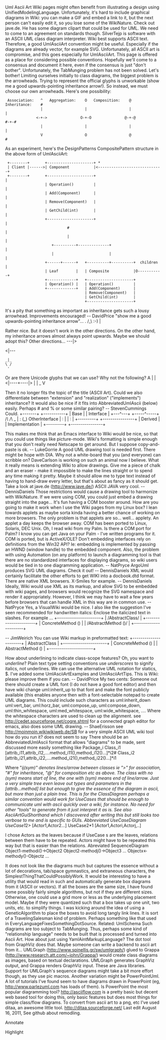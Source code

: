 
Uml Ascii Art
Wiki pages might often benefit from illustrating a design using UnifiedModelingLanguage. Unfortunately, it's hard to include graphical diagrams in Wiki: you can make a GIF and embed a link to it, but the next person can't easily edit it, so you lose some of the WikiNature.
Check out jave.de. He has some diagram clipart that could be used for UML. We need to come to an agreement on standards though.
SilverTejp is software with an ASCII UML class diagram interpreter.
Wiki best supports ASCII text. Therefore, a good UmlAsciiArt convention might be useful. Especially if the diagrams are already vector, for example SVG.
Unfortunately, all ASCII art is compromise, and this goes especially for UmlAsciiArt. This page is offered as a place for considering possible conventions. Hopefully we'll come to a consensus and document it here, even if the consensus is just "don't bother".
Unfortunately, the TabMunging problem has not been solved.
Let's bother!
Limiting ourselves initially to class diagrams, the biggest problem is the arrowheads. Trying to represent the official glyphs is unworkable (show me a good upwards-pointing inheritance arrow!). So instead, we must choose our own arrowheads. Here's one possibility:

```UML
 Association:   ^   Aggregation:    O   Composition:    @   Inheritance:    #
                |                   |                   |                   |
              <-+->               O-+-O               @-+-@               #-+-#
                |                   |                   |                   |
                V                   O                   @                   #
```

As an experiment, here's the DesignPatterns CompositePattern structure in the above form of UmlAsciiArt:
```UML
 +--------+       +---------------------+ *
 | Client |------>| Component           |<-----------------------------+
 +--------+       +---------------------+                              |
                  | Operation()         |                              |
                  | Add(Component)      |                              |
                  | Remove(Component)   |                              |
                  | GetChild(int)       |                              |
                  +---------------------+                              |
                            #                                          |
                            |                                          |
                     +----------+--------------+                       |
                     |                         |                       |
                  +------+------+   +----------+----------+  children  |
                  | Leaf        |   | Composite           |O-----------+
                  +-------------+   +---------------------+
                  | Operation() |   | Operation()         |
                  +-------------+   | Add(Component)      |
                                    | Remove(Component)   |
                                    | GetChild(int)       |
                                    +---------------------+
```

It's a pity that something as important as inheritance gets such a lousy arrowhead. Improvements encouraged! -- DavidPrice
"show me a good upwards-pointing inheritance arrow"...
    .
   /_\   :-)
    |

Rather nice. But it doesn't work in the other directions. On the other hand, my inheritance arrows almost always point upwards. Maybe we should adopt this?
Other directions...
  ---|>

  <|---

    _|_
    \ /
     '

Or are there Unicode glyphs that we can use?
Why not the following?
       A
       |
       |
 <|----+----|>
       |
       |
       _
       V

Then it no longer fits the topic of the title (ASCII Art).
Could we also differentiate between "extension" and "realization" ("implements") inheritance? It would also be nice if it fits into AbbreviatedUmlAscii (below) easily. Perhaps # and % or some similar pairing?
-- StevenCummings
Could.
  +-------+         +-----------+
  | Base  |         | Interface |
  +---^---+         +-----^-----+
     /_\                 /_\     _
      |                   :     (_) OtherInterface
      |                   :      |
      |                   :      |
 +---------+      +----------------+
 | Derived |      | Implementation |
 +---------+      +----------------+

This makes me think that an Emacs interface to Wiki would be nice, so that you could use things like picture-mode. Wiki's formatting is simple enough that you don't really need Netscape to get around. But I suppose copy-and-paste is ok. -- LukeGorrie
A good UML drawing tool is needed first. There might be hope with DIA.
Why not a white-board that you (and everyone) can scribble on?
DaveCarlson is working on such an animal now I believe.
What it really means is extending Wiki to allow drawings. Give me a piece of chalk and an eraser - make it impossible to make the lines straight or to spend any time making it pretty. Maybe it should allow me to type text instead of having to hand-draw every letter, but that's about as fancy as it should get.
Take a look at jave.de (http://www.jave.de/) ASCII JAVA very cool. -- DennisDaniels
Those restrictions would cause a drawing tool to harmonize with WikiNature.
If we were using COM, you could just embed a drawing straight into the page...
It's fun having a COM booster around. How are you going to make it work when I use the Wiki pages from my Linux box? I lean towards applets as maybe sorta kinda having a better chance of working on more browsers. The only problem is that applets are so... well... applety.
An applet a day keeps the browser away.
COM has been ported to Linux, Solaris, DEC Unix.
Oh, I read wiki from my Palm. Is there a COM port for Palm? I know you can get Java on your Palm - I've written programs for it.
COM is ported, but is ActiveX/OLE? Don't embedding interfaces rely on definitions from the Win32 API? Ie: embedding is implemented by passing an HWND (window handle) to the embedded component. Also, the problem with using Automation (on any platform) to launch a diagramming tool is that there are no standardized interfaces for displaying diagrams, so wiki users would be tied in to one diagramming application.
-- NatPryce
ArgoUml produces SVG UML diagrams. Check it out! -- DennisDaniels
XML would certainly facilitate the other efforts to get WIKI into a docbook.dtd format. There are native XML browsers. X-Smiles for example.
-- DennisDaniels
Ideally, Wiki would use XML as its markup, and allow SVG to be embedded with wiki pages, and browsers would recognize the SVG namespace and render it appropriately. However, I think we may have to wait a few years before browsers that can handle XML in this way are in common use.
-- NatPryce
Yes, a VisualWiki would be nice.
I also like the suggestion I've seen recommended for handwritten italics: Enclose the italicized text in slashes. For example ...
    +----------------------+
    | /AbstractClass/      |
    +----------------------+
    | ConcreteMethod ()    |
    | /AbstractMethod ()/  |
    +----------------------+

-- JimWeirich
You can use Wiki markup in preformatted text:
    +----------------------+
    |   AbstractClass      |
    +----------------------+
    | ConcreteMethod ()    |
    | AbstractMethod ()    |
    +----------------------+

How about underlining to indicate class-scope features?
Oh, you want to _underline_?
Plain text type setting conventions use _underscores_ to signify italics, not underlines.
We can use the alternative UML notation for statics, $.
I've added some UmlAsciiArtExamples and UmlAsciiArtTips. This is Wiki: please improve them if you can. -- DavidPrice
My two cents: Someone out there should create a UML font (I do not have a good font editor) and then have wiki change uml:inherit_up to that font and make the font publicly available (this enables anyone then with a font-selectable notepad to create UML diagrams. This could include such characters as uml:inherit_down uml:vert_bar, uml:horz_bar, uml:compose_up, uml:compose_down, uml:thin_whitespace, uml:med_whitespace, uml:wide_whitespace, .... Where the whitespace characters are used to clean up the alignment.
see http://cedet.sourceforge.net/cogre.shtml for a connected graph editor for emacs, also does some UML drawing. -- ShaeErisson
see http://moinmoin.wikiwikiweb.de/SB for a very simple ASCII UML wiki tool how do you run it? does not seem to say
There should be an AbbreviatedUmlAscii format that allows "diagrams" to be made, sent discussed more easily something like
  Package_i
    Class_i1
      [attrib_i11,attrib_i12,....method_i11(),method_i12()...]*i2#
    Class_i2
      [attrib_i21,attrib_i22,....method_i21(),method_i22()...]*i1

Where "*ij(sym)" denotes lines/arrow between classes ie ">" for association, "#" for inheritance, "@" for composition etc as above. The class with no (sym) means start of line, the one with (sym) means end of line/arrow. Just a very simple tree even leave out types and parameters in the [attrib...method] list but enough to give the essence of the diagram in ascii, but more than just a plain tree. This is for the ClassDiagram perhaps a similar convention would work for UseCases that should be enough to communicate uml with ascii quickly over a wiki, for instance. No need for other "tools" to generate from it just interpret it as is.
See also AsciiArtGuiShorthand which I discovered after writing this but still looks too verbose to me and is specific to GUIs.
Abbreviated UseCaseDiagram
  UseCase1*2>
    [Actor1,Actor2...]
  UseCase2*1
    [Actor1,Actori,Actorj,..]

I chose Actors as the leaves because if UseCase s are the leaves, relations between them have to be repeated. Actors might have to be repeated this way but that is easier than the relations.
Abreviated SequenceDiagram
  Object1-methodi()->Object2
  Object2-methodj()->Object3
  ...
  Objectx<-methody()-Objectz
  ...

It does not look like the diagrams much but captures the essence without a lot of decorations, tab/space gymnastics, and extraneous characters, the SimplestThingThatCouldPossiblyWork.
It would be interesting to have a utility that would read in such and automatically generate box diagrams from it (ASCII or vectors). If all the boxes are the same size, I have found some possibly fairly simple algorithms, but not if they are different sizes. Otherwise, one could use a grid more or less as the underlying placement model. Maybe if they were quantized such that a box takes up one unit, two units, etc. to simplify things. I was kicking around the idea of using a GeneticAlgorithm to place the boxes to avoid long tangly link lines. It is sort of a TravelingSalesman kind of problem.
Perhaps something like that used in EveryLanguageFixesSomethingDotSource.
Related: UmlSchema
Such diagrams are too subject to TabMunging. Thus, perhaps some kind of "relationship language" needs to be built that is processed and turned into Ascii Art.
How about just using YamlAintMarkupLanguage?
The dot tool from GraphViz does that. Maybe someone can write a backend to ascii art from it...
UMLGraph (http://www.spinellis.gr/sw/umlgraph/) glued to Grappa (http://www.research.att.com/~john/Grappa/) would create class diagrams as images, based on textual declarations. UMLGraph generates GraphViz output, and Grappa renders GraphViz input. These are Java libraries.
Support for UMLGraph's sequence diagrams might take a bit more effort though, as they use pic macros.
Another variation might be PowerPointUml. A lot of tutorials I've found seem to have diagrams drawn in PowerPoint (eg, http://www.parlezuml.com has loads of them). Is PowerPoint the most popular diagramming tool?
http://asciiflow.com is a pretty basic but decent web based tool for doing this, only basic features but does most things for simple class/flow diagrams.
To convert from ascii art to a png, etc I've used ditaa, an awesome little tool. http://ditaa.sourceforge.net/
Last edit August 16, 2011, See github about remodling.

Annotate

Highlight